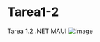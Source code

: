 # Tarea1-2
Tarea 1.2 .NET MAUI
![image](https://github.com/carlitoswolf/Tarea1-2/assets/116768102/7f9971da-8e0d-4c5b-9ea9-df9a89dc5df1)
